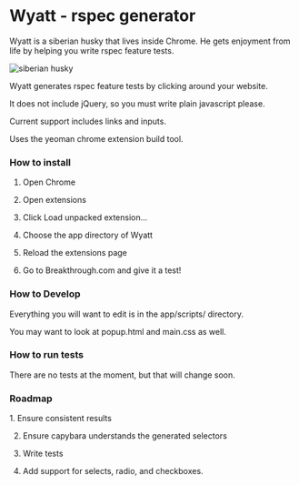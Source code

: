 <h1>Wyatt - rspec generator</h1>
Wyatt is a siberian husky that lives inside Chrome. He gets enjoyment from life by helping you write rspec feature tests.

![siberian husky](https://www.avidpost.com/static/media/2015/9/7/9/preview_BZcsCxExjZTrnCWGEOURTPgmYBhGKWtLYpDDiydyphVxKPJJQyTUjnBEqcaPOvQiqj.jpg)

Wyatt generates rspec feature tests by clicking around your website. 

It does not include jQuery, so you must write plain javascript please.

Current support includes links and inputs.

Uses the yeoman chrome extension build tool.

<h3>How to install</h3>

1. Open Chrome

2. Open extensions

3. Click Load unpacked extension...

4. Choose the app directory of Wyatt

5. Reload the extensions page

6. Go to Breakthrough.com and give it a test!

<h3>How to Develop</h3>
Everything you will want to edit is in the app/scripts/ directory.

You may want to look at popup.html and main.css as well.

<h3>How to run tests</h3>
There are no tests at the moment, but that will change soon.

<h3>Roadmap</h3>
1. Ensure consistent results

2. Ensure capybara understands the generated selectors

3. Write tests

4. Add support for selects, radio, and checkboxes.
